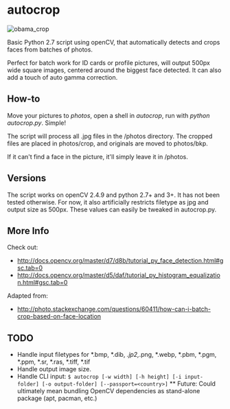 # autocrop

![obama_crop](https://cloud.githubusercontent.com/assets/15659410/10975709/3e38de48-83b6-11e5-8885-d95da758ca17.png)

Basic Python 2.7 script using openCV, that automatically detects and crops faces from batches of photos.

Perfect for batch work for ID cards or profile pictures, will output 500px wide square images, centered around the biggest face detected. It can also add a touch of auto gamma correction.

## How-to
Move your pictures to *photos*, open a shell in *autocrop*, run with *python autocrop.py*. Simple!

The script will process all .jpg files in the /photos directory. The cropped files are placed in photos/crop, and originals are moved to photos/bkp.

If it can't find a face in the picture, it'll simply leave it in /photos.

## Versions
The script works on openCV 2.4.9 and python 2.7+ and 3+. It has not been tested otherwise. For now, it also artificially restricts filetype as jpg and output size as 500px. These values can easily be tweaked in autocrop.py.

## More Info
Check out:
* http://docs.opencv.org/master/d7/d8b/tutorial_py_face_detection.html#gsc.tab=0
* http://docs.opencv.org/master/d5/daf/tutorial_py_histogram_equalization.html#gsc.tab=0

Adapted from:
* http://photo.stackexchange.com/questions/60411/how-can-i-batch-crop-based-on-face-location

## TODO
* Handle input filetypes for *.bmp, *.dib, *.jp2,*.png, *.webp, *.pbm, *.pgm, *.ppm, *.sr, *.ras, *.tiff, *.tif
* Handle output image size.
* Handle CLI input: `$ autocrop [-w width] [-h height] [-i input-folder] [-o output-folder] [--passport=<country>]`
** Future: Could ultimately mean bundling OpenCV dependencies as stand-alone package (apt, pacman, etc.)
